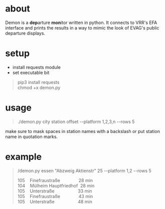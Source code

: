 # about
Demon is a <b>dep</b>arture <b>mon</b>itor written in python. It connects to VRR's EFA interface and prints the results in a way to mimic the look of EVAG's public departure displays.

# setup
- install requests module
- set executable bit
> pip3 install requests</br>
> chmod +x demon.py

# usage
> ./demon.py city station offset --platform 1,2,3,n --rows 5

make sure to mask spaces in station names with a backslash or put station name in quotation marks.

# example

> /demon.py essen "Abzweig Aktienstr" 25 --platform 1,2 --rows 5
>
> 105&nbsp;&nbsp;&nbsp;&nbsp;Finefraustraße&nbsp;&nbsp;&nbsp;&nbsp;&nbsp;&nbsp;&nbsp;&nbsp;&nbsp;&nbsp;&nbsp;&nbsp;&nbsp;&nbsp;&nbsp;28 min</br>
> 104&nbsp;&nbsp;&nbsp;&nbsp;Mülheim Hauptfriedhof&nbsp;&nbsp;28 min</br> 
> 105&nbsp;&nbsp;&nbsp;&nbsp;Unterstraße&nbsp;&nbsp;&nbsp;&nbsp;&nbsp;&nbsp;&nbsp;&nbsp;&nbsp;&nbsp;&nbsp;&nbsp;&nbsp;&nbsp;&nbsp;&nbsp;&nbsp;&nbsp;&nbsp;33 min</br>
> 105&nbsp;&nbsp;&nbsp;&nbsp;Finefraustraße&nbsp;&nbsp;&nbsp;&nbsp;&nbsp;&nbsp;&nbsp;&nbsp;&nbsp;&nbsp;&nbsp;&nbsp;&nbsp;&nbsp;&nbsp;43 min</br> 
> 105&nbsp;&nbsp;&nbsp;&nbsp;Unterstraße&nbsp;&nbsp;&nbsp;&nbsp;&nbsp;&nbsp;&nbsp;&nbsp;   &nbsp;&nbsp;&nbsp;&nbsp;&nbsp;&nbsp;&nbsp;&nbsp;&nbsp;&nbsp;48 min</br>
